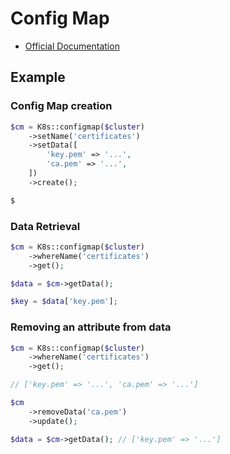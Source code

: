 # Config Map

- [Official Documentation](https://kubernetes.io/docs/concepts/configuration/configmap/)

## Example

### Config Map creation

```php
$cm = K8s::configmap($cluster)
    ->setName('certificates')
    ->setData([
        'key.pem' => '...',
        'ca.pem' => '...',
    ])
    ->create();
```

```php
$
```

### Data Retrieval

```php
$cm = K8s::configmap($cluster)
    ->whereName('certificates')
    ->get();

$data = $cm->getData();

$key = $data['key.pem'];
```

### Removing an attribute from data

```php
$cm = K8s::configmap($cluster)
    ->whereName('certificates')
    ->get();

// ['key.pem' => '...', 'ca.pem' => '...']

$cm
    ->removeData('ca.pem')
    ->update();

$data = $cm->getData(); // ['key.pem' => '...']
```
